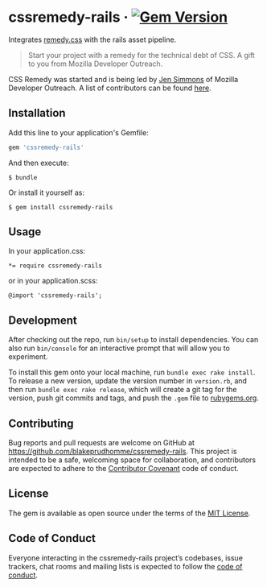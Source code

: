 # cssremedy-rails · [![Gem Version](https://badge.fury.io/rb/cssremedy-rails.svg)](https://badge.fury.io/rb/cssremedy-rails)

Integrates [remedy.css](https://github.com/mozdevs/cssremedy) with the rails asset pipeline.

>Start your project with a remedy for the technical debt of CSS. A gift to you from Mozilla Developer Outreach.

CSS Remedy was started and is being led by [Jen Simmons](https://github.com/jensimmons) of Mozilla Developer Outreach.
A list of contributors can be found [here](https://github.com/mozdevs/cssremedy/graphs/contributors).

## Installation

Add this line to your application's Gemfile:

```ruby
gem 'cssremedy-rails'
```

And then execute:

    $ bundle

Or install it yourself as:

    $ gem install cssremedy-rails

## Usage

In your application.css:

```
*= require cssremedy-rails
```
or in your application.scss:
```
@import 'cssremedy-rails';
```

## Development

After checking out the repo, run `bin/setup` to install dependencies. You can also run `bin/console` for an interactive prompt that will allow you to experiment.

To install this gem onto your local machine, run `bundle exec rake install`. To release a new version, update the version number in `version.rb`, and then run `bundle exec rake release`, which will create a git tag for the version, push git commits and tags, and push the `.gem` file to [rubygems.org](https://rubygems.org).

## Contributing

Bug reports and pull requests are welcome on GitHub at https://github.com/blakeprudhomme/cssremedy-rails. This project is intended to be a safe, welcoming space for collaboration, and contributors are expected to adhere to the [Contributor Covenant](http://contributor-covenant.org) code of conduct.

## License

The gem is available as open source under the terms of the [MIT License](https://opensource.org/licenses/MIT).

## Code of Conduct

Everyone interacting in the cssremedy-rails project’s codebases, issue trackers, chat rooms and mailing lists is expected to follow the [code of conduct](https://github.com/blakeprudhomme/cssremedy-rails/blob/master/CODE_OF_CONDUCT.md).
